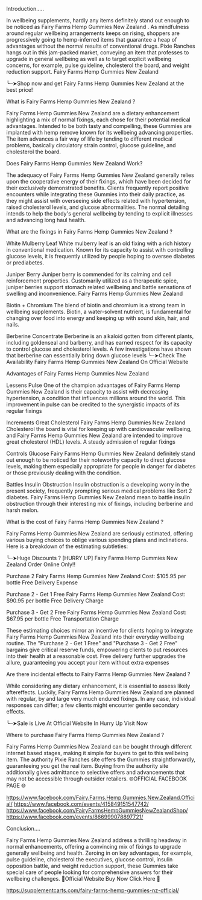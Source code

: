 Introduction…..

In wellbeing supplements, hardly any items definitely stand out enough to be noticed as Fairy Farms Hemp Gummies New Zealand . As mindfulness around regular wellbeing arrangements keeps on rising, shoppers are progressively going to hemp-inferred items that guarantee a heap of advantages without the normal results of conventional drugs. Pixie Ranches hangs out in this jam-packed market, conveying an item that professes to upgrade in general wellbeing as well as to target explicit wellbeing concerns, for example, pulse guideline, cholesterol the board, and weight reduction support. Fairy Farms Hemp Gummies New Zealand

╰┈➤Shop now and get Fairy Farms Hemp Gummies New Zealand at the best price!

What is Fairy Farms Hemp Gummies New Zealand ?

Fairy Farms Hemp Gummies New Zealand are a dietary enhancement highlighting a mix of normal fixings, each chose for their potential medical advantages. Intended to be both tasty and compelling, these Gummies  are implanted with hemp remove known for its wellbeing advancing properties. The item advances a fair way of life by tending to different medical problems, basically circulatory strain control, glucose guideline, and cholesterol the board.

Does Fairy Farms Hemp Gummies New Zealand Work?

The adequacy of Fairy Farms Hemp Gummies New Zealand  generally relies upon the cooperative energy of their fixings, which have been decided for their exclusively demonstrated benefits. Clients frequently report positive encounters while integrating these Gummies  into their daily practice, as they might assist with overseeing side effects related with hypertension, raised cholesterol levels, and glucose abnormalities. The normal detailing intends to help the body's general wellbeing by tending to explicit illnesses and advancing long haul health.

What are the fixings in Fairy Farms Hemp Gummies New Zealand ?

White Mulberry Leaf
White mulberry leaf is an old fixing with a rich history in conventional medication. Known for its capacity to assist with controlling glucose levels, it is frequently utilized by people hoping to oversee diabetes or prediabetes.

Juniper Berry
Juniper berry is commended for its calming and cell reinforcement properties. Customarily utilized as a therapeutic spice, juniper berries support stomach related wellbeing and battle sensations of swelling and inconvenience. Fairy Farms Hemp Gummies New Zealand

Biotin + Chromium
The blend of biotin and chromium is a strong team in wellbeing supplements. Biotin, a water-solvent nutrient, is fundamental for changing over food into energy and keeping up with sound skin, hair, and nails.

Berberine Concentrate
Berberine is an alkaloid gotten from different plants, including goldenseal and barberry, and has earned respect for its capacity to control glucose and cholesterol levels. A few investigations have shown that berberine can essentially bring down glucose levels
╰┈➤Check The Availability Fairy Farms Hemp Gummies New Zealand On Official Website

Advantages of Fairy Farms Hemp Gummies New Zealand 

Lessens Pulse
One of the champion advantages of Fairy Farms Hemp Gummies New Zealand  is their capacity to assist with decreasing hypertension, a condition that influences millions around the world. This improvement in pulse can be credited to the synergistic impacts of its regular fixings

Increments Great Cholesterol
Fairy Farms Hemp Gummies New Zealand Cholesterol the board is vital for keeping up with cardiovascular wellbeing, and Fairy Farms Hemp Gummies New Zealand are intended to improve great cholesterol (HDL) levels. A steady admission of regular fixings

Controls Glucose
Fairy Farms Hemp Gummies New Zealand  definitely stand out enough to be noticed for their noteworthy capacity to direct glucose levels, making them especially appropriate for people in danger for diabetes or those previously dealing with the condition.

Battles Insulin Obstruction
Insulin obstruction is a developing worry in the present society, frequently prompting serious medical problems like Sort 2 diabetes. Fairy Farms Hemp Gummies New Zealand mean to battle insulin obstruction through their interesting mix of fixings, including berberine and harsh melon.

What is the cost of Fairy Farms Hemp Gummies New Zealand ?

Fairy Farms Hemp Gummies New Zealand  are seriously estimated, offering various buying choices to oblige various spending plans and inclinations. Here is a breakdown of the estimating subtleties:

╰┈➤Huge Discounts ? [HURRY UP] Fairy Farms Hemp Gummies New Zealand Order Online Only!!

Purchase 2  Fairy Farms Hemp Gummies New Zealand
Cost: $105.95 per bottle
Free Delivery Expense

Purchase 2 - Get 1 Free Fairy Farms Hemp Gummies New Zealand
Cost: $90.95 per bottle
Free Delivery Charge

Purchase 3 - Get 2 Free Fairy Farms Hemp Gummies New Zealand
Cost: $67.95 per bottle
Free Transportation Charge

These estimating choices mirror an incentive for clients hoping to integrate Fairy Farms Hemp Gummies New Zealand into their everyday wellbeing routine. The "Purchase 2 - Get 1 Free" and "Purchase 3 - Get 2 Free" bargains give critical reserve funds, empowering clients to put resources into their health at a reasonable cost. Free delivery further upgrades the allure, guaranteeing you accept your item without extra expenses

Are there incidental effects to Fairy Farms Hemp Gummies New Zealand ?

While considering any dietary enhancement, it is essential to assess likely aftereffects. Luckily, Fairy Farms Hemp Gummies New Zealand are planned with regular, by and large very much endured fixings. In any case, individual responses can differ; a few clients might encounter gentle secondary effects.

╰┈➤Sale is Live At Official Website In Hurry Up Visit Now

Where to purchase Fairy Farms Hemp Gummies New Zealand ?

Fairy Farms Hemp Gummies New Zealand  can be bought through different internet based stages, making it simple for buyers to get to this wellbeing item. The authority Pixie Ranches site offers the Gummies  straightforwardly, guaranteeing you get the real item. Buying from the authority site additionally gives admittance to selective offers and advancements that may not be accessible through outsider retailers.
🌐OFFICIAL FACEBOOK PAGE 🌐

https://www.facebook.com/Fairy.Farms.Hemp.Gummies.New.Zealand.Official/
https://www.facebook.com/events/415849151547742/
https://www.facebook.com/FairyFarmsHempGummiesNewZealandShop/
https://www.facebook.com/events/866999078897721/

Conclusion….

Fairy Farms Hemp Gummies New Zealand  address a thrilling headway in normal enhancements, offering a convincing mix of fixings to upgrade generally wellbeing and health. Zeroing in on key advantages, for example, pulse guideline, cholesterol the executives, glucose control, insulin opposition battle, and weight reduction support, these Gummies  take special care of people looking for comprehensive answers for their wellbeing challenges.
💊Official Website Buy Now Click Here 💊

https://supplementcarts.com/fairy-farms-hemp-gummies-nz-official/
